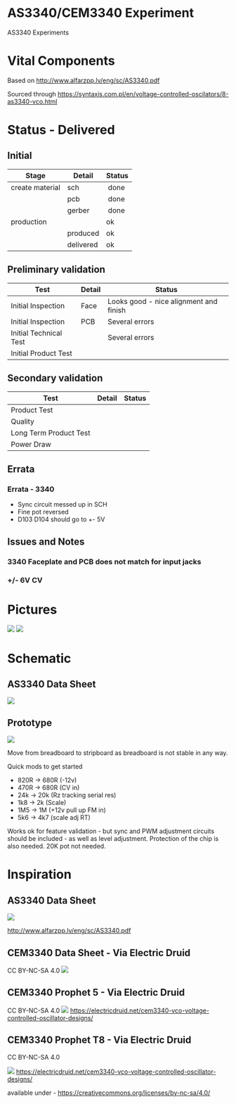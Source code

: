 # AS3340/CEM3340 Experiment
AS3340 Experiments

# Vital Components
Based on http://www.alfarzpp.lv/eng/sc/AS3340.pdf

Sourced through https://syntaxis.com.pl/en/voltage-controlled-oscilators/8-as3340-vco.html

# Status - Delivered
## Initial 
| Stage  | Detail | Status |
| ------------- | ------------- | ------------- |
| create material  | sch | done |
| | pcb | done  |
| | gerber | done |
| production  |   | ok |
|  | produced | ok |
|  | delivered | ok |
## Preliminary validation
| Test  | Detail | Status |
| ------------- | ------------- | ------------- |
| Initial Inspection | Face | Looks good - nice alignment and finish |
| Initial Inspection | PCB | Several errors |
| Initial Technical Test |  | Several errors |
| Initial Product Test |  |  |

## Secondary validation
| Test  | Detail | Status |
| ------------- | ------------- |------------- |
| Product Test |  | |
| Quality | | |
| Long Term Product Test |  |  |
| Power Draw |  | 

## Errata
### Errata - 3340
 - Sync circuit messed up in SCH
 - Fine pot reversed
 - D103 D104 should go to +- 5V

## Issues and Notes
### 3340 Faceplate and PCB does not match for input jacks
### +/- 6V CV

# Pictures
![](KicadJE_AS3340_RevA_PCB.png)
![](KicadJE_AS3340_RevA2_Faceplate.png)

# Schematic
## AS3340 Data Sheet
![](AS3340%20JE%20Diagram%203RevA.png)

## Prototype

![](2020%2002%20AS3340%20stripboard.JPG)

Move from breadboard to stripboard as breadboard is not stable in any way.

Quick mods to get started
* 820R -> 680R (-12v)
* 470R -> 680R (CV in)
* 24k -> 20k (Rz tracking serial res)
* 1k8 -> 2k (Scale)
* 1M5 -> 1M (+12v pull up FM in)
* 5k6 -> 4k7 (scale adj RT)

Works ok for feature validation - but sync and PWM adjustment circuits should be included - as well as level adjustment.
Protection of the chip is also needed.
20K pot not needed.

# Inspiration
## AS3340 Data Sheet
![](AS3340%20Diagram.png)

http://www.alfarzpp.lv/eng/sc/AS3340.pdf

## CEM3340 Data Sheet - Via Electric Druid
CC BY-NC-SA 4.0
![](DatasheetCEM3340VCO.gif)

## CEM3340 Prophet 5 - Via Electric Druid
CC BY-NC-SA 4.0
![](Prophet5Rev3CEM3340VCO.gif)
https://electricdruid.net/cem3340-vco-voltage-controlled-oscillator-designs/

## CEM3340 Prophet T8 - Via Electric Druid
CC BY-NC-SA 4.0

![](ProphetT8CEM3340VCO.gif)
https://electricdruid.net/cem3340-vco-voltage-controlled-oscillator-designs/

available under - https://creativecommons.org/licenses/by-nc-sa/4.0/
